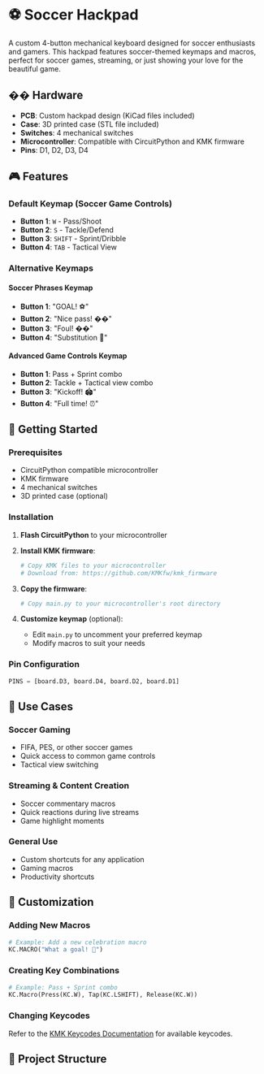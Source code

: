 # ⚽ Soccer Hackpad

A custom 4-button mechanical keyboard designed for soccer enthusiasts and gamers. This hackpad features soccer-themed keymaps and macros, perfect for soccer games, streaming, or just showing your love for the beautiful game.

## ��️ Hardware

- **PCB**: Custom hackpad design (KiCad files included)
- **Case**: 3D printed case (STL file included)
- **Switches**: 4 mechanical switches
- **Microcontroller**: Compatible with CircuitPython and KMK firmware
- **Pins**: D1, D2, D3, D4

## 🎮 Features

### Default Keymap (Soccer Game Controls)
- **Button 1**: `W` - Pass/Shoot
- **Button 2**: `S` - Tackle/Defend  
- **Button 3**: `SHIFT` - Sprint/Dribble
- **Button 4**: `TAB` - Tactical View

### Alternative Keymaps

#### Soccer Phrases Keymap
- **Button 1**: "GOAL! ⚽"
- **Button 2**: "Nice pass! ��"
- **Button 3**: "Foul! ��"
- **Button 4**: "Substitution 🔄"

#### Advanced Game Controls Keymap
- **Button 1**: Pass + Sprint combo
- **Button 2**: Tackle + Tactical view combo
- **Button 3**: "Kickoff! 🏟️"
- **Button 4**: "Full time! ⏰"

## 🚀 Getting Started

### Prerequisites
- CircuitPython compatible microcontroller
- KMK firmware
- 4 mechanical switches
- 3D printed case (optional)

### Installation

1. **Flash CircuitPython** to your microcontroller
2. **Install KMK firmware**:
   ```bash
   # Copy KMK files to your microcontroller
   # Download from: https://github.com/KMKfw/kmk_firmware
   ```

3. **Copy the firmware**:
   ```bash
   # Copy main.py to your microcontroller's root directory
   ```

4. **Customize keymap** (optional):
   - Edit `main.py` to uncomment your preferred keymap
   - Modify macros to suit your needs

### Pin Configuration
```python
PINS = [board.D3, board.D4, board.D2, board.D1]
```

## 🎯 Use Cases

### Soccer Gaming
- FIFA, PES, or other soccer games
- Quick access to common game controls
- Tactical view switching

### Streaming & Content Creation
- Soccer commentary macros
- Quick reactions during live streams
- Game highlight moments

### General Use
- Custom shortcuts for any application
- Gaming macros
- Productivity shortcuts

## 🎯 Customization

### Adding New Macros
```python
# Example: Add a new celebration macro
KC.MACRO("What a goal! 🎉")
```

### Creating Key Combinations
```python
# Example: Pass + Sprint combo
KC.Macro(Press(KC.W), Tap(KC.LSHIFT), Release(KC.W))
```

### Changing Keycodes
Refer to the [KMK Keycodes Documentation](https://github.com/KMKfw/kmk_firmware/blob/main/docs/en/keycodes.md) for available keycodes.

## 📁 Project Structure 